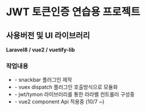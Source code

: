 <h1>JWT 토큰인증 연습용 프로젝트</h1>
<div>
<h2>사용버전 및 UI 라이브러리</h2>
<strong>Laravel8 / vue2 / vuetify-lib</strong>
</div>
    
<h3>작업내용</h3>
<ul>
    <li>- snackbar 플러그인 제작</li>
    <li>- vuex dispatch 플러그인 호출방식으로 모듈화</li>
    <li>- jwt/tymon 라이브러리를 통한 라라벨 컨트롤러 구성중</li>
    <li>- vue2 component Api 적용중 (10/7 ~)</li>        
</ul>


